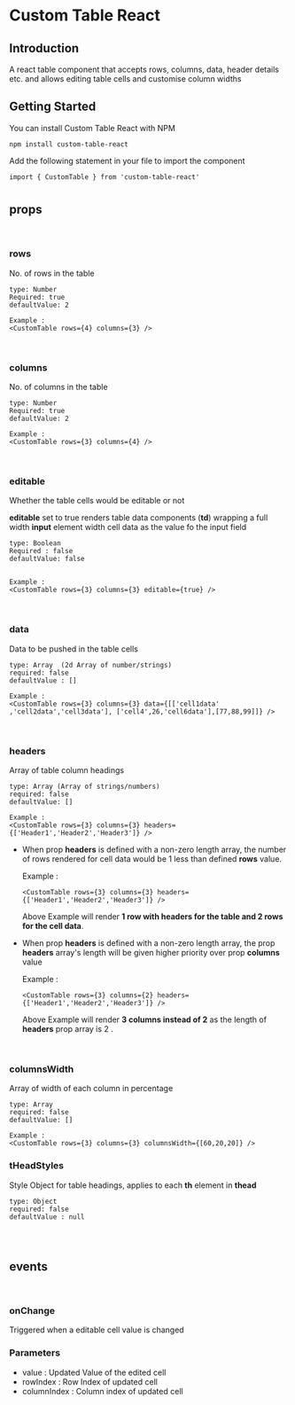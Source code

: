 # Custom Table React

## Introduction 

A react table component that accepts rows, columns, data, header details etc. and allows editing table cells and customise column widths

## **Getting Started**
You can install Custom Table React with NPM
```
npm install custom-table-react
```
Add the following statement in your file to import the component 
```
import { CustomTable } from 'custom-table-react'
```
#
## **props**
&nbsp;
&nbsp;

### **rows**
 No. of rows in the table
```
type: Number
Required: true
defaultValue: 2

Example : 
<CustomTable rows={4} columns={3} />
```
&nbsp;

### **columns**
No. of columns in the table
```
type: Number
Required: true
defaultValue: 2

Example : 
<CustomTable rows={3} columns={4} />
```
&nbsp;

### **editable**
Whether the table cells would be editable or not

**editable** set to true renders table data components (**td**) wrapping a full width **input** element width cell data as the value fo the input field
```
type: Boolean
Required : false
defaultValue: false


Example : 
<CustomTable rows={3} columns={3} editable={true} />
```

&nbsp;
### **data**
Data to be pushed in the table cells
```
type: Array  (2d Array of number/strings)
required: false
defaultValue : []

Example : 
<CustomTable rows={3} columns={3} data={[['cell1data' ,'cell2data','cell3data'], ['cell4',26,'cell6data'],[77,88,99]]} />
```
&nbsp;

### **headers**
Array of table column headings
```
type: Array (Array of strings/numbers)
required: false
defaultValue: []

Example : 
<CustomTable rows={3} columns={3} headers={['Header1','Header2','Header3']} />
```
* When prop **headers** is defined with a non-zero length array, the number of rows rendered for cell data would be 1 less than defined **rows** value.
    
    Example : 
    ```
    <CustomTable rows={3} columns={3} headers={['Header1','Header2','Header3']} />
    ``` 
    Above Example will render **1 row with headers for the table and 2 rows for the cell data**.

* When prop **headers** is defined with a non-zero length array, the prop **headers** array's length will be given higher priority over prop **columns** value

    
    Example : 
    ```
    <CustomTable rows={3} columns={2} headers={['Header1','Header2','Header3']} />
    ``` 
    Above Example will render **3 columns instead of 2** as the length of **headers** prop array is 2 .

&nbsp;

### **columnsWidth**
Array of width of each column in percentage
```
type: Array
required: false
defaultValue: []

Example : 
<CustomTable rows={3} columns={3} columnsWidth={[60,20,20]} />
```
### **tHeadStyles**
Style Object for table headings, applies to each **th** element in **thead**
```
type: Object
required: false
defaultValue : null
```
&nbsp;
#
## **events**
&nbsp;
&nbsp;
### **onChange**
Triggered when a editable cell value is changed

### Parameters
- value : Updated Value of the edited cell 
- rowIndex : Row Index of updated cell 
- columnIndex : Column index of updated cell


